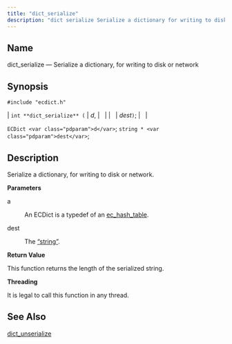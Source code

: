 ```yaml
---
title: "dict_serialize"
description: "dict serialize Serialize a dictionary for writing to disk or network int dict serialize d dest EC Dict d string dest Serialize a dictionary for writing to disk or network a An EC Dict is a typedef of an ec hash table dest The Section 68 85 string This function..."
---
```


<a name="apis.dict_serialize"></a> 
## Name

dict_serialize — Serialize a dictionary, for writing to disk or network

## Synopsis

`#include "ecdict.h"`

| `int **dict_serialize** (` | <var class="pdparam">d</var>, |   |
|   | <var class="pdparam">dest</var>`)`; |   |

`ECDict <var class="pdparam">d</var>`;
`string * <var class="pdparam">dest</var>`;<a name="idp50110352"></a> 
## Description

Serialize a dictionary, for writing to disk or network.

**<a name="idp50111584"></a> Parameters**

<dl class="variablelist">

<dt>a</dt>

<dd>

An ECDict is a typedef of an [ec_hash_table](/momentum/3/3-api/structs-ec-hash-table).

</dd>

<dt>dest</dt>

<dd>

The [“string”](/momentum/3/3-api/structs-string).

</dd>

</dl>

**<a name="idp50117392"></a> Return Value**

This function returns the length of the serialized string.

**<a name="idp50118336"></a> Threading**

It is legal to call this function in any thread.

<a name="idp50119440"></a> 
## See Also

[dict_unserialize](/momentum/3/3-api/apis-dict-unserialize)
